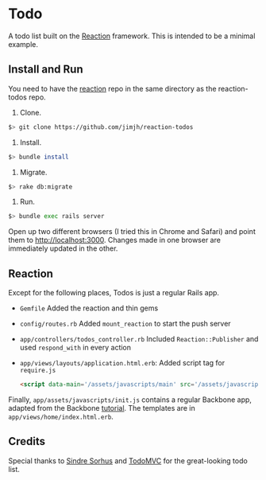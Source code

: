 # Todo
A todo list built on the [Reaction][1] framework. This is intended to be a minimal example.

## Install and Run
You need to have the [reaction][1] repo in the same directory as the reaction-todos repo.

1. Clone.

  ```bash
  $> git clone https://github.com/jimjh/reaction-todos
  ```
  
1. Install.

  ```bash
  $> bundle install
  ```

1. Migrate.

  ```bash
  $> rake db:migrate
  ```
  
1. Run.

  ```bash
  $> bundle exec rails server
  ```
  
Open up two different browsers (I tried this in Chrome and Safari) and point them to [http://localhost:3000](http://localhost:3000).
Changes made in one browser are immediately updated in the other.

## Reaction
Except for the following places, Todos is just a regular Rails app.
* `Gemfile` Added the reaction and thin gems
* `config/routes.rb` Added `mount_reaction` to start the push server
* `app/controllers/todos_controller.rb` Included `Reaction::Publisher` and used `respond_with` in every action
* `app/views/layouts/application.html.erb`: Added script tag for `require.js`
  
  ```html
  <script data-main='/assets/javascripts/main' src='/assets/javascripts/require.js'></script>
  ```

Finally, `app/assets/javascripts/init.js` contains a regular Backbone app, adapted from the Backbone [tutorial][4].
The templates are in `app/views/home/index.html.erb`.

## Credits
Special thanks to [Sindre Sorhus][2] and [TodoMVC][3] for the great-looking todo list.

  [1]: https://github.com/jimjh/reaction
  [2]: https://github.com/sindresorhus
  [3]: http://todomvc.com
  [4]: http://backbonejs.org/docs/todos.html
